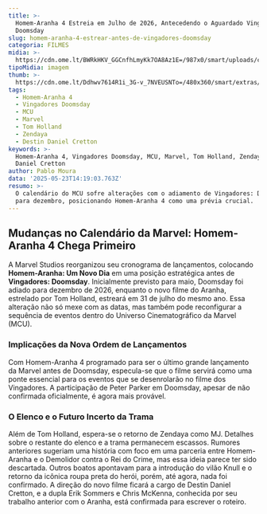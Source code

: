 ```yaml
---
title: >-
  Homem-Aranha 4 Estreia em Julho de 2026, Antecedendo o Aguardado Vingadores:
  Doomsday
slug: homem-aranha-4-estrear-antes-de-vingadores-doomsday
categoria: FILMES
midia: >-
  https://cdn.ome.lt/BWRkHKV_GGCnfhLmyKk7OA8Az1E=/987x0/smart/uploads/conteudo/fotos/OMELETE_CAPA_-_2025-05-23T110638.235.png
tipoMidia: imagem
thumb: >-
  https://cdn.ome.lt/Ddhwv7614R1i_3G-v_7NVEUSNTo=/480x360/smart/extras/conteudos/omelete_THUMB_-_2025-05-23T110624.452.png
tags:
  - Homem-Aranha 4
  - Vingadores Doomsday
  - MCU
  - Marvel
  - Tom Holland
  - Zendaya
  - Destin Daniel Cretton
keywords: >-
  Homem-Aranha 4, Vingadores Doomsday, MCU, Marvel, Tom Holland, Zendaya, Destin
  Daniel Cretton
author: Pablo Moura
data: '2025-05-23T14:19:03.763Z'
resumo: >-
  O calendário do MCU sofre alterações com o adiamento de Vingadores: Doomsday
  para dezembro, posicionando Homem-Aranha 4 como uma prévia crucial.
---
```


## Mudanças no Calendário da Marvel: Homem-Aranha 4 Chega Primeiro

A Marvel Studios reorganizou seu cronograma de lançamentos, colocando **Homem-Aranha: Um Novo Dia** em uma posição estratégica antes de **Vingadores: Doomsday**. Inicialmente previsto para maio, Doomsday foi adiado para dezembro de 2026, enquanto o novo filme do Aranha, estrelado por Tom Holland, estreará em 31 de julho do mesmo ano. Essa alteração não só mexe com as datas, mas também pode reconfigurar a sequência de eventos dentro do Universo Cinematográfico da Marvel (MCU).

### Implicações da Nova Ordem de Lançamentos

Com Homem-Aranha 4 programado para ser o último grande lançamento da Marvel antes de Doomsday, especula-se que o filme servirá como uma ponte essencial para os eventos que se desenrolarão no filme dos Vingadores. A participação de Peter Parker em Doomsday, apesar de não confirmada oficialmente, é agora mais provável. 

### O Elenco e o Futuro Incerto da Trama

Além de Tom Holland, espera-se o retorno de Zendaya como MJ. Detalhes sobre o restante do elenco e a trama permanecem escassos. Rumores anteriores sugeriam uma história com foco em uma parceria entre Homem-Aranha e o Demolidor contra o Rei do Crime, mas essa ideia parece ter sido descartada. Outros boatos apontavam para a introdução do vilão Knull e o retorno da icônica roupa preta do herói, porém, até agora, nada foi confirmado. A direção do novo filme ficará a cargo de Destin Daniel Cretton, e a dupla Erik Sommers e Chris McKenna, conhecida por seu trabalho anterior com o Aranha, está confirmada para escrever o roteiro.
